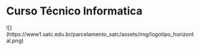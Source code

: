 <h1 aling = "center">Curso Técnico Informatica</h1>
![](https://www1.satc.edu.br/parcelamento_satc/assets/img/logotipo_horizontal.png)